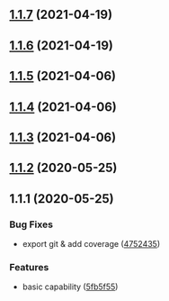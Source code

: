 ## [1.1.7](https://github.com/tufan-io/git-utils/compare/1.1.6...1.1.7) (2021-04-19)



## [1.1.6](https://github.com/tufan-io/git-utils/compare/1.1.5...1.1.6) (2021-04-19)



## [1.1.5](https://github.com/tufan-io/git-utils/compare/1.1.3...1.1.5) (2021-04-06)



## [1.1.4](https://github.com/tufan-io/git-utils/compare/1.1.3...1.1.4) (2021-04-06)



## [1.1.3](https://github.com/tufan-io/git-utils/compare/1.1.2...1.1.3) (2021-04-06)



<a name="1.1.2"></a>
## [1.1.2](https://github.com/tufan-io/git-utils/compare/1.1.1...1.1.2) (2020-05-25)



<a name="1.1.1"></a>
## 1.1.1 (2020-05-25)


### Bug Fixes

* export git & add coverage ([4752435](https://github.com/tufan-io/git-utils/commit/4752435))


### Features

* basic capability ([5fb5f55](https://github.com/tufan-io/git-utils/commit/5fb5f55))



